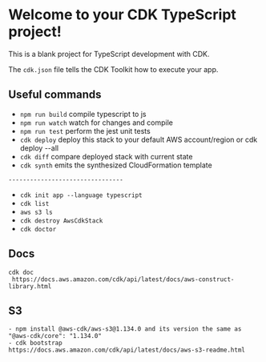 # Welcome to your CDK TypeScript project!

This is a blank project for TypeScript development with CDK.

The `cdk.json` file tells the CDK Toolkit how to execute your app.

## Useful commands

 * `npm run build`   compile typescript to js
 * `npm run watch`   watch for changes and compile
 * `npm run test`    perform the jest unit tests
 * `cdk deploy`      deploy this stack to your default AWS account/region or cdk deploy --all
 * `cdk diff`        compare deployed stack with current state
 * `cdk synth`       emits the synthesized CloudFormation template

```--------------------------------``` 
* `cdk init app --language typescript`
* `cdk list`
* `aws s3 ls`
* `cdk destroy AwsCdkStack`
* `cdk doctor`

## Docs
```
cdk doc
 https://docs.aws.amazon.com/cdk/api/latest/docs/aws-construct-library.html
```

## S3
```
- npm install @aws-cdk/aws-s3@1.134.0 and its version the same as "@aws-cdk/core": "1.134.0"
- cdk bootstrap
https://docs.aws.amazon.com/cdk/api/latest/docs/aws-s3-readme.html
```
